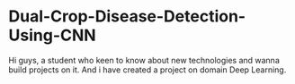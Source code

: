 # Dual-Crop-Disease-Detection-Using-CNN
Hi guys, a student who keen to know about new technologies and wanna build projects on it. And i have created a project on domain Deep Learning.

